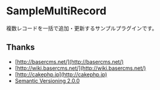# SampleMultiRecord

複数レコードを一括で追加・更新するサンプルプラグインです。


## Thanks

- [http://basercms.net/](http://basercms.net/)
- [http://wiki.basercms.net/](http://wiki.basercms.net/)
- [http://cakephp.jp](http://cakephp.jp)
- [Semantic Versioning 2.0.0](http://semver.org/lang/ja/)
